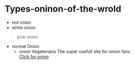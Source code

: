 # Types-oninon-of-the-wrold
- red onion
- white onion
> pink onion
> 
- normal Onion
    - onion Vegeterians
The super usefull site for onion fans  
[Click for onion](https://www.onions-usa.org/)
  
